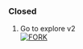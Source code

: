 ### Closed 

1. Go to explore v2
   <br>
<a href='https://github.com/sataniceypz/Izumi-v2' target="_blank"><img alt='FORK' src='https://img.shields.io/badge/fork-100000?style=for-the-badge&logo=scan&logoColor=white&labelColor=black&color=black'/></a>
